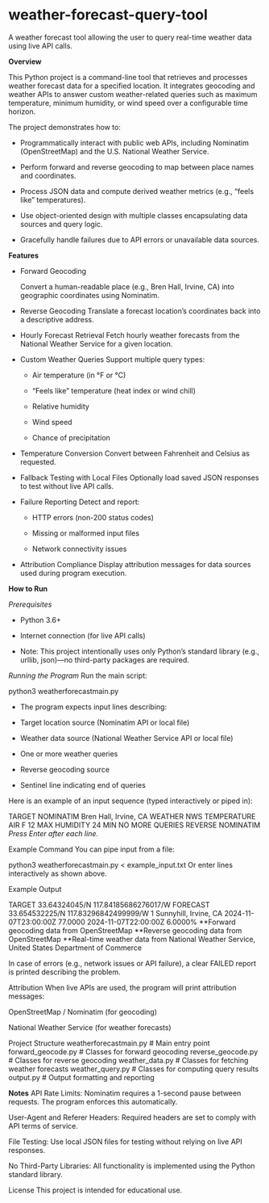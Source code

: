 # weather-forecast-query-tool
A weather forecast tool allowing the user to query real-time weather data using live API calls.

**Overview**

This Python project is a command-line tool that retrieves and processes weather forecast data for a specified location. It integrates geocoding and weather APIs to answer custom weather-related queries such as maximum temperature, minimum humidity, or wind speed over a configurable time horizon.

The project demonstrates how to:

- Programmatically interact with public web APIs, including Nominatim (OpenStreetMap) and the U.S. National Weather Service.

- Perform forward and reverse geocoding to map between place names and coordinates.

- Process JSON data and compute derived weather metrics (e.g., “feels like” temperatures).

- Use object-oriented design with multiple classes encapsulating data sources and query logic.

- Gracefully handle failures due to API errors or unavailable data sources.

**Features**

- Forward Geocoding

  Convert a human-readable place (e.g., Bren Hall, Irvine, CA) into geographic coordinates using Nominatim.

- Reverse Geocoding
    Translate a forecast location’s coordinates back into a descriptive address.

- Hourly Forecast Retrieval
    Fetch hourly weather forecasts from the National Weather Service for a given location.

- Custom Weather Queries
    Support multiple query types:

    - Air temperature (in °F or °C)

    - “Feels like” temperature (heat index or wind chill)

    - Relative humidity

    - Wind speed

    - Chance of precipitation

- Temperature Conversion
    Convert between Fahrenheit and Celsius as requested.

- Fallback Testing with Local Files
    Optionally load saved JSON responses to test without live API calls.

- Failure Reporting
    Detect and report:
  
    - HTTP errors (non-200 status codes)

    - Missing or malformed input files

    - Network connectivity issues

- Attribution Compliance
    Display attribution messages for data sources used during program execution.

**How to Run**

_Prerequisites_
- Python 3.6+

- Internet connection (for live API calls)

- Note: This project intentionally uses only Python’s standard library (e.g., urllib, json)—no third-party packages are required.

_Running the Program_
Run the main script:

python3 weatherforecastmain.py
- The program expects input lines describing:

- Target location source (Nominatim API or local file)

- Weather data source (National Weather Service API or local file)

- One or more weather queries

- Reverse geocoding source

- Sentinel line indicating end of queries

Here is an example of an input sequence (typed interactively or piped in):

TARGET NOMINATIM Bren Hall, Irvine, CA
WEATHER NWS
TEMPERATURE AIR F 12 MAX
HUMIDITY 24 MIN
NO MORE QUERIES
REVERSE NOMINATIM
_Press Enter after each line._

Example Command
You can pipe input from a file:

python3 weatherforecastmain.py < example_input.txt
Or enter lines interactively as shown above.

Example Output

TARGET 33.64324045/N 117.84185686276017/W
FORECAST 33.654532225/N 117.83296842499999/W
1 Sunnyhill, Irvine, CA
2024-11-07T23:00:00Z 77.0000
2024-11-07T22:00:00Z 6.0000%
**Forward geocoding data from OpenStreetMap
**Reverse geocoding data from OpenStreetMap
**Real-time weather data from National Weather Service, United States Department of Commerce

In case of errors (e.g., network issues or API failure), a clear FAILED report is printed describing the problem.

Attribution
When live APIs are used, the program will print attribution messages:

OpenStreetMap / Nominatim (for geocoding)

National Weather Service (for weather forecasts)

Project Structure
weatherforecastmain.py             # Main entry point
forward_geocode.py      # Classes for forward geocoding
reverse_geocode.py      # Classes for reverse geocoding
weather_data.py         # Classes for fetching weather forecasts
weather_query.py        # Classes for computing query results
output.py               # Output formatting and reporting

**Notes**
API Rate Limits: Nominatim requires a 1-second pause between requests. The program enforces this automatically.

User-Agent and Referer Headers: Required headers are set to comply with API terms of service.

File Testing: Use local JSON files for testing without relying on live API responses.

No Third-Party Libraries: All functionality is implemented using the Python standard library.

License
This project is intended for educational use.
